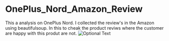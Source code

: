 # OnePlus_Nord_Amazon_Review

This a analysis on OnePlus Nord. I collected the review's in the Amazon using beautifulsoup. In this to cheak the product reviws where the customer are happy with this produt are not.
![Optional Text](C:\Users\Muthu\Downloads\oneplusnord.png)
